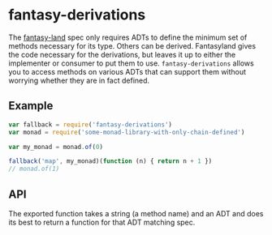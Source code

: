 # fantasy-derivations

The [fantasy-land](fantasy-land) spec only requires ADTs to define the minimum
set of methods necessary for its type. Others can be derived. Fantasyland
gives the code necessary for the derivations, but leaves it up to either the
implementer or consumer to put them to use. `fantasy-derivations` allows you to
access methods on various ADTs that can support them without worrying whether
they are in fact defined.

## Example

```js
var fallback = require('fantasy-derivations')
var monad = require('some-monad-library-with-only-chain-defined')

var my_monad = monad.of(0)

fallback('map', my_monad)(function (n) { return n + 1 })
// monad.of(1)
```

## API

The exported function takes a string (a method name) and an ADT and does its
best to return a function for that ADT matching spec.
